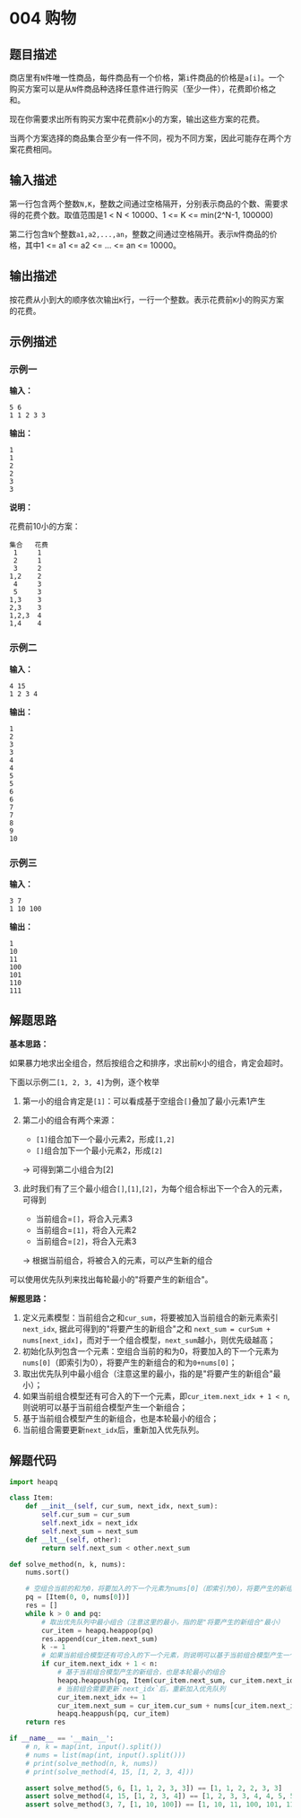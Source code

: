 # 004 购物

## 题目描述

商店里有`N`件唯一性商品，每件商品有一个价格，第`i`件商品的价格是`a[i]`。一个购买方案可以是从`N`件商品种选择任意件进行购买（至少一件），花费即价格之和。

现在你需要求出所有购买方案中花费前`K`小的方案，输出这些方案的花费。

当两个方案选择的商品集合至少有一件不同，视为不同方案，因此可能存在两个方案花费相同。

## 输入描述

第一行包含两个整数`N,K`，整数之间通过空格隔开，分别表示商品的个数、需要求得的花费个数。取值范围是1 < N < 10000、1 <= K <= min(2^N-1, 100000)

第二行包含`N`个整数`a1,a2,...,an`，整数之间通过空格隔开。表示`N`件商品的价格，其中1 <= a1 <= a2 <= ... <= an <= 10000。

## 输出描述

按花费从小到大的顺序依次输出`K`行，一行一个整数。表示花费前`K`小的购买方案的花费。

## 示例描述

### 示例一

**输入：**
```text
5 6
1 1 2 3 3
```

**输出：**
```text
1
1
2
2
3
3
```

**说明：**  

花费前10小的方案：
```text
集合   花费
 1     1
 2     1
 3     2
1,2    2
 4     3
 5     3
1,3    3
2,3    3
1,2,3  4
1,4    4 
```

### 示例二

**输入：**
```text
4 15
1 2 3 4
```

**输出：**
```text
1
2
3
3
4
4
5
5
6
6
7
7
8
9
10
```

### 示例三

**输入：**
```text
3 7
1 10 100
```

**输出：**
```text
1
10
11
100
101
110
111
```

## 解题思路

**基本思路：**

如果暴力地求出全组合，然后按组合之和排序，求出前`K`小的组合，肯定会超时。

下面以示例二`[1, 2, 3, 4]`为例，逐个枚举
1. 第一小的组合肯定是`[1]`：可以看成基于空组合`[]`叠加了最小元素1产生
2. 第二小的组合有两个来源：
    - `[1]`组合加下一个最小元素2，形成`[1,2]`
    - `[]`组合加下一个最小元素2，形成`[2]`

    -> 可得到第二小组合为[2]

3. 此时我们有了三个最小组合`[]`,`[1]`,`[2]`，为每个组合标出下一个合入的元素，可得到
    - 当前组合=`[]`，将合入元素3
    - 当前组合=`[1]`，将合入元素2
    - 当前组合=`[2]`，将合入元素3

    -> 根据当前组合，将被合入的元素，可以产生新的组合

可以使用优先队列来找出每轮最小的"将要产生的新组合"。

**解题思路：**

1. 定义元素模型：当前组合之和`cur_sum`，将要被加入当前组合的新元素索引`next_idx`, 据此可得到的"将要产生的新组合"之和 `next_sum = curSum + nums[next_idx]`，而对于一个组合模型，`next_sum`越小，则优先级越高；
2. 初始化队列包含一个元素：空组合当前的和为0，将要加入的下一个元素为`nums[0]`（即索引为0），将要产生的新组合的和为`0+nums[0]`；
3. 取出优先队列中最小组合（注意这里的最小，指的是"将要产生的新组合"最小）；
4. 如果当前组合模型还有可合入的下一个元素，即`cur_item.next_idx + 1 < n`, 则说明可以基于当前组合模型产生一个新组合；
5. 基于当前组合模型产生的新组合，也是本轮最小的组合；
6. 当前组合需要更新`next_idx`后，重新加入优先队列。

## 解题代码
```python
import heapq

class Item:
    def __init__(self, cur_sum, next_idx, next_sum):
        self.cur_sum = cur_sum
        self.next_idx = next_idx
        self.next_sum = next_sum
    def __lt__(self, other):
        return self.next_sum < other.next_sum

def solve_method(n, k, nums):
    nums.sort()

    # 空组合当前的和为0，将要加入的下一个元素为nums[0]（即索引为0），将要产生的新组合的和为0+nums[0]
    pq = [Item(0, 0, nums[0])]
    res = []
    while k > 0 and pq:
        # 取出优先队列中最小组合（注意这里的最小，指的是"将要产生的新组合"最小）
        cur_item = heapq.heappop(pq)
        res.append(cur_item.next_sum)
        k -= 1
        # 如果当前组合模型还有可合入的下一个元素，则说明可以基于当前组合模型产生一个新组合
        if cur_item.next_idx + 1 < n:
            # 基于当前组合模型产生的新组合，也是本轮最小的组合
            heapq.heappush(pq, Item(cur_item.next_sum, cur_item.next_idx + 1, cur_item.next_sum + nums[cur_item.next_idx + 1]))
            # 当前组合需要更新`next_idx`后，重新加入优先队列
            cur_item.next_idx += 1
            cur_item.next_sum = cur_item.cur_sum + nums[cur_item.next_idx]
            heapq.heappush(pq, cur_item)
    return res

if __name__ == '__main__':
    # n, k = map(int, input().split())
    # nums = list(map(int, input().split()))
    # print(solve_method(n, k, nums))
    # print(solve_method(4, 15, [1, 2, 3, 4]))

    assert solve_method(5, 6, [1, 1, 2, 3, 3]) == [1, 1, 2, 2, 3, 3]
    assert solve_method(4, 15, [1, 2, 3, 4]) == [1, 2, 3, 3, 4, 4, 5, 5, 6, 6, 7, 7, 8, 9, 10]
    assert solve_method(3, 7, [1, 10, 100]) == [1, 10, 11, 100, 101, 110, 111]
```